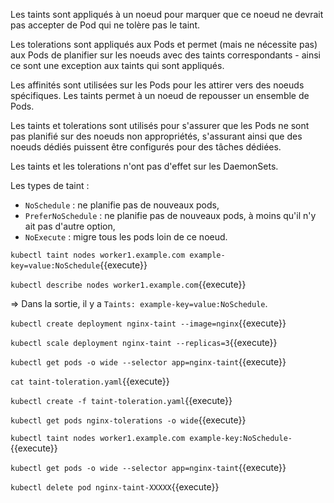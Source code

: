 Les taints sont appliqués à un noeud pour marquer que ce noeud ne devrait pas accepter de Pod qui ne tolère pas le taint.

Les tolerations sont appliqués aux Pods et permet (mais ne nécessite pas) aux Pods de planifier sur les noeuds avec des taints correspondants - ainsi ce sont une exception aux taints qui sont appliqués.

Les affinités sont utilisées sur les Pods pour les attirer vers des noeuds spécifiques. Les taints permet à un noeud de repousser un ensemble de Pods.

Les taints et tolerations sont utilisés pour s'assurer que les Pods ne sont pas planifié sur des noeuds non appropriétés, s'assurant ainsi que des noeuds dédiés puissent être configurés pour des tâches dédiées.

Les taints et les tolerations n'ont pas d'effet sur les DaemonSets.

Les types de taint :
- `NoSchedule` : ne planifie pas de nouveaux pods,
- `PreferNoSchedule` : ne planifie pas de nouveaux pods, à moins qu'il n'y ait pas d'autre option,
- `NoExecute` : migre tous les pods loin de ce noeud.

`kubectl taint nodes worker1.example.com example-key=value:NoSchedule`{{execute}}

`kubectl describe nodes worker1.example.com`{{execute}}

=> Dans la sortie, il y a `Taints: example-key=value:NoSchedule`.

`kubectl create deployment nginx-taint --image=nginx`{{execute}}

`kubectl scale deployment nginx-taint --replicas=3`{{execute}}

`kubectl get pods -o wide --selector app=nginx-taint`{{execute}}

`cat taint-toleration.yaml`{{execute}}

`kubectl create -f taint-toleration.yaml`{{execute}}

`kubectl get pods nginx-tolerations -o wide`{{execute}}

`kubectl taint nodes worker1.example.com example-key:NoSchedule-`{{execute}}

`kubectl get pods -o wide --selector app=nginx-taint`{{execute}}

`kubectl delete pod nginx-taint-XXXXX`{{execute}}
